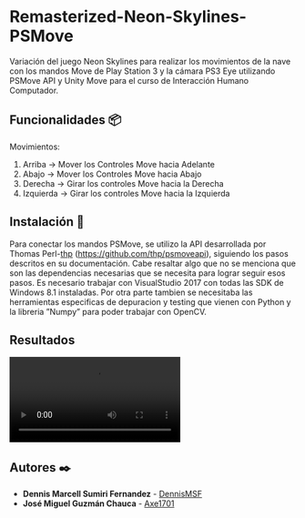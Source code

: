 # Remasterized-Neon-Skylines-PSMove

Variación del juego Neon Skylines para realizar los movimientos de la nave con los mandos Move de Play Station 3 y la cámara PS3 Eye utilizando PSMove API y Unity Move para el curso de Interacción Humano Computador.

## Funcionalidades 📦
Movimientos:
  1. Arriba -> Mover los Controles Move hacia Adelante
  2. Abajo -> Mover los Controles Move hacia Abajo
  3. Derecha -> Girar los controles Move hacia la Derecha
  4. Izquierda -> Girar los controles Move hacia la Izquierda


## Instalación 📖

Para conectar los mandos PSMove, se utilizo la API desarrollada por Thomas Perl-[thp](https://github.com/thp) (https://github.com/thp/psmoveapi), siguiendo los pasos descritos en su documentación. Cabe resaltar algo que no se menciona que son las dependencias necesarias que se necesita para lograr seguir esos pasos. Es necesario trabajar con VisualStudio  2017  con  todas  las  SDK  de  Windows  8.1 instaladas. Por otra parte tambien se necesitaba las herramientas especificas  de  depuracion  y  testing  que  vienen  con  Python  y la libreria ”Numpy” para poder trabajar con OpenCV.

## Resultados
![Demo](https://github.com/Axe1701/Remasterized-Neon-Skylines-PSMove/blob/master/Assets/hci_final.mp4)

## Autores ✒️

* **Dennis Marcell Sumiri Fernandez** - [DennisMSF](https://github.com/dennisMSF)
* **José Miguel Guzmán Chauca** - [Axe1701](https://github.com/Axe1701)
